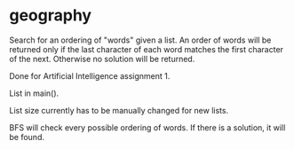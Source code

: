 # geography
Search for an ordering of "words" given a list. 
An order of words will be returned only if the last character of each word matches the first character of the next.
Otherwise no solution will be returned. 

Done for Artificial Intelligence assignment 1.

List in main().

List size currently has to be manually changed for new lists. 

BFS will check every possible ordering of words. If there is a solution, it will be found. 
